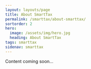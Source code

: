 ```yaml
---
layout: layouts/page
title: About SmartTax
permalink: /smarttax/about-smarttax/
sortorder: 2
hero:
  image: /assets/img/hero.jpg
  heading: About SmartTax
tags: smarttax
sidenav: smarttax
---
```


Content coming soon...
